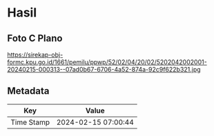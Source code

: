 # Hasil

## Foto C Plano

https://sirekap-obj-formc.kpu.go.id/1661/pemilu/ppwp/52/02/04/20/02/5202042002001-20240215-000313--07ad0b67-6706-4a52-874a-92c9f622b321.jpg


## Metadata

| Key        | Value               |
| ---------- | ------------------- |
| Time Stamp | 2024-02-15 07:00:44 |



